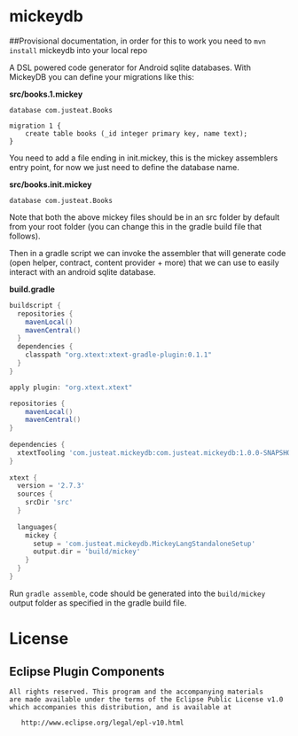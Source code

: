 # mickeydb

##Provisional documentation, in order for this to work you need to ```mvn install``` mickeydb into your local repo

A DSL powered code generator for Android sqlite databases. With MickeyDB you can define your migrations like this:

**src/books.1.mickey**
````
database com.justeat.Books

migration 1 {
	create table books (_id integer primary key, name text);
}
````

You need to add a file ending in init.mickey, this is the mickey assemblers entry point, for now we just need to define the database name.

**src/books.init.mickey**
````
database com.justeat.Books
````

Note that both the above mickey files should be in an src folder by default from your root folder (you can change this in the gradle build file that follows).

Then in a gradle script we can invoke the assembler that will generate code (open helper, contract, content provider + more) that we can use to easily interact with an android sqlite database.

**build.gradle**
````gradle
buildscript {
  repositories {
    mavenLocal()
    mavenCentral()
  }
  dependencies {
    classpath "org.xtext:xtext-gradle-plugin:0.1.1"
  }
}

apply plugin: "org.xtext.xtext"

repositories {
  	mavenLocal()
    mavenCentral()
}
  
dependencies {
  xtextTooling 'com.justeat.mickeydb:com.justeat.mickeydb:1.0.0-SNAPSHOT'
}
 
xtext {
  version = '2.7.3'
  sources {
    srcDir 'src'
  }
  
  languages{
    mickey {
      setup = 'com.justeat.mickeydb.MickeyLangStandaloneSetup'
      output.dir = 'build/mickey'
    }
  }
}
````

Run ```gradle assemble```, code should be generated into the ```build/mickey``` output folder as specified in the gradle build file.

License
=======

Eclipse Plugin Components
-------------------------
    All rights reserved. This program and the accompanying materials
    are made available under the terms of the Eclipse Public License v1.0
    which accompanies this distribution, and is available at
       
       http://www.eclipse.org/legal/epl-v10.html
